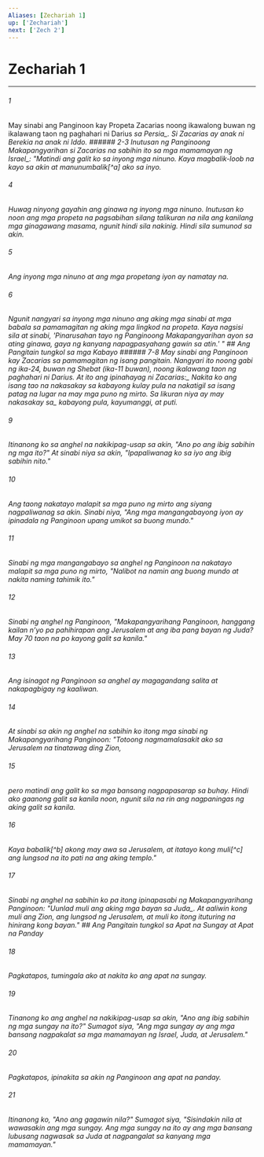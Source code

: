 ```yaml
---
Aliases: [Zechariah 1]
up: ['Zechariah']
next: ['Zech 2']
---
```

# Zechariah 1

***






















###### 1 










May sinabi ang Panginoon kay Propeta Zacarias noong ikawalong buwan ng ikalawang taon ng paghahari ni Darius <i class="trans-change">sa Persia_. Si Zacarias ay anak ni Berekia na anak ni Iddo. ###### 2-3 Inutusan ng Panginoong Makapangyarihan si Zacarias na sabihin ito sa mga mamamayan <i class="trans-change">ng Israel_: "Matindi ang galit ko sa inyong mga ninuno. Kaya magbalik-loob na kayo sa akin at manunumbalik[^a] ako sa inyo. 





















###### 4 










Huwag ninyong gayahin ang ginawa ng inyong mga ninuno. Inutusan ko noon ang mga propeta na pagsabihan silang talikuran na nila ang kanilang mga ginagawang masama, ngunit hindi sila nakinig. Hindi sila sumunod sa akin. 





















###### 5 










Ang inyong mga ninuno at ang mga propetang iyon ay namatay na. 





















###### 6 










Ngunit nangyari sa inyong mga ninuno ang aking mga sinabi at mga babala sa pamamagitan ng aking mga lingkod na propeta. Kaya nagsisi sila at sinabi, 'Pinarusahan tayo ng Panginoong Makapangyarihan ayon sa ating ginawa, gaya ng kanyang napagpasyahang gawin sa atin.' " ## Ang Pangitain tungkol sa mga Kabayo ###### 7-8 May sinabi ang Panginoon kay Zacarias sa pamamagitan ng isang pangitain. Nangyari ito noong gabi ng ika-24, buwan ng Shebat (ika-11 buwan), noong ikalawang taon ng paghahari ni Darius. <i class="trans-change">At ito ang ipinahayag ni Zacarias:_ Nakita ko ang isang tao na nakasakay sa kabayong kulay pula na nakatigil sa isang patag na lugar na may mga puno ng mirto. Sa likuran niya ay may <i class="trans-change">nakasakay sa_ kabayong pula, kayumanggi, at puti. 





















###### 9 










Itinanong ko sa anghel na nakikipag-usap sa akin, "Ano po ang ibig sabihin ng mga ito?" At sinabi niya sa akin, "Ipapaliwanag ko sa iyo ang ibig sabihin nito." 





















###### 10 










Ang taong nakatayo malapit sa mga puno ng mirto ang siyang nagpaliwanag sa akin. Sinabi niya, "Ang mga mangangabayong iyon ay ipinadala ng Panginoon upang umikot sa buong mundo." 





















###### 11 










Sinabi ng mga mangangabayo sa anghel ng Panginoon na nakatayo malapit sa mga puno ng mirto, "Nalibot na namin ang buong mundo at nakita naming tahimik ito." 





















###### 12 










Sinabi ng anghel ng Panginoon, "Makapangyarihang Panginoon, hanggang kailan nʼyo pa pahihirapan ang Jerusalem at ang iba pang bayan ng Juda? May 70 taon na po kayong galit sa kanila." 





















###### 13 










Ang isinagot ng Panginoon sa anghel ay magagandang salita at nakapagbigay ng kaaliwan. 





















###### 14 










At sinabi sa akin ng anghel na sabihin ko itong mga sinabi ng Makapangyarihang Panginoon: "Totoong nagmamalasakit ako sa Jerusalem na tinatawag ding Zion, 





















###### 15 










pero matindi ang galit ko sa mga bansang nagpapasarap sa buhay. Hindi ako gaanong galit sa kanila noon, ngunit sila na rin ang nagpaningas ng aking galit sa kanila. 





















###### 16 










Kaya babalik[^b] akong may awa sa Jerusalem, at itatayo kong muli[^c] ang lungsod na ito pati na ang aking templo." 





















###### 17 










Sinabi ng anghel na sabihin ko pa itong ipinapasabi ng Makapangyarihang Panginoon: "Uunlad muli ang aking mga bayan <i class="trans-change">sa Juda_. At aaliwin kong muli ang Zion, ang lungsod ng Jerusalem, at muli ko itong ituturing na hinirang kong bayan." ## Ang Pangitain tungkol sa Apat na Sungay at Apat na Panday 





















###### 18 










Pagkatapos, tumingala ako at nakita ko ang apat na sungay. 





















###### 19 










Tinanong ko ang anghel na nakikipag-usap sa akin, "Ano ang ibig sabihin ng mga sungay na ito?" Sumagot siya, "Ang mga sungay ay ang mga bansang nagpakalat sa mga mamamayan ng Israel, Juda, at Jerusalem." 





















###### 20 










Pagkatapos, ipinakita sa akin ng Panginoon ang apat na panday. 





















###### 21 










Itinanong ko, "Ano ang gagawin nila?" Sumagot siya, "Sisindakin nila at wawasakin ang mga sungay. Ang mga sungay na ito ay ang mga bansang lubusang nagwasak sa Juda at nagpangalat sa kanyang mga mamamayan."
